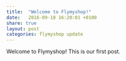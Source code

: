 ```yaml
---
title:  "Welcome to Flymyshop!"
date:   2016-09-18 16:20:01 +0100
share: true
layout: post
categories: flymyshop update
---
```


Welcome to Flymyshop! This is our first post. 